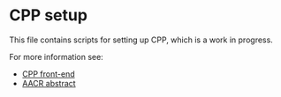 # CPP setup

This file contains scripts for setting up CPP, which is a work in progress.

For more information see: 
- [CPP front-end](https://github.com/gdancik/CPP) 
- [AACR abstract](http://cancerres.aacrjournals.org/content/78/13_Supplement/3286.short) 

